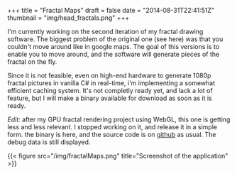 +++
title = "Fractal Maps"
draft = false
date = "2014-08-31T22:41:51Z"
thumbnail = "img/head_fractals.png"
+++

I'm currently working on the second iteration of my fractal drawing software. The biggest problem of the original one (see here) was that you couldn't move around like in google maps. The goal of this versions is to enable you to move around, and the software will generate pieces of the fractal on the fly.

Since it is not feasible, even on high-end hardware to generate 1080p fractal pictures in vanilla C# in real-time, i'm implementing a somewhat efficient caching system. It's not completly ready yet, and lack a lot of feature, but I will make a binary available for download as soon as it is ready.

*Edit:* after my GPU fractal rendering project using WebGL, this one is getting less and less relevant. I stopped working on it, and release it in a simple form. the binary is here, and the source code is on [github](https://github.com/Blizarre/FractalMaps) as usual. The debug data is still displayed.

{{< figure src="/img/fractalMaps.png" title="Screenshot of the application" >}}

